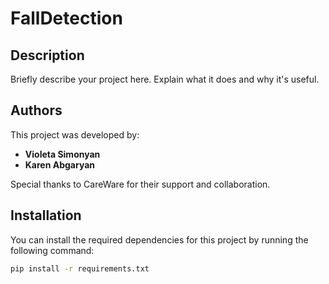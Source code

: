 # FallDetection

## Description

Briefly describe your project here. Explain what it does and why it's useful.

## Authors

This project was developed by:

- **Violeta Simonyan**
- **Karen Abgaryan**

Special thanks to CareWare for their support and collaboration.

## Installation

You can install the required dependencies for this project by running the following command:

```bash
pip install -r requirements.txt
